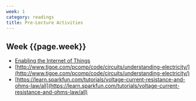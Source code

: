 ```yaml
---
week: 1
category: readings
title: Pre-Lecture Activities
---
```


## Week {{page.week}}

* [Enabling the Internet of Things](https://web.eecs.umich.edu/~prabal/teaching/resources/eecs582/want15iot.pdf) 
* [http://www.tigoe.com/pcomp/code/circuits/understanding-electricity/](http://www.tigoe.com/pcomp/code/circuits/understanding-electricity/)
* [https://learn.sparkfun.com/tutorials/voltage-current-resistance-and-ohms-law/all](https://learn.sparkfun.com/tutorials/voltage-current-resistance-and-ohms-law/all)

